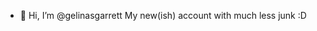 - 👋 Hi, I’m @gelinasgarrett
My new(ish) account with much less junk :D
<!---
gelinasgarrett/gelinasgarrett is a ✨ special ✨ repository because its `README.md` (this file) appears on your GitHub profile.
You can click the Preview link to take a look at your changes.
--->
